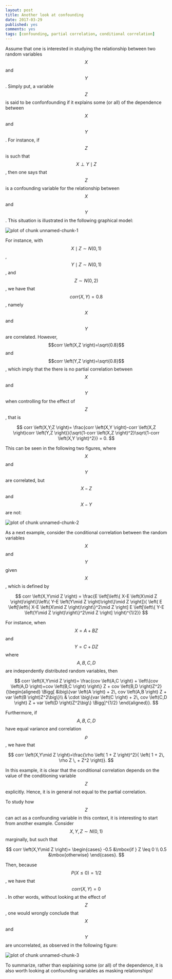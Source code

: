 ```yaml
---
layout: post
title: Another look at confounding
date: 2017-03-29
published: yes
comments: yes
tags: [confounding, partial correlation, conditional correlation]
---
```

Assume that one is interested in studying the relationship between two random 
variables $$X$$ and $$Y$$. Simply put, a variable $$Z$$ is said to be confonfounding 
if it explains some (or all) of the dependence between $$X$$ and $$Y$$. For instance, 
if $$Z$$ is such that $$X \perp Y \mid Z$$, then one says that $$Z$$ is a confounding 
variable for the relationship between $$X$$ and $$Y$$. This situation is illustrated 
in the following graphical model:

![plot of chunk unnamed-chunk-1](/figure/source/another-look-at-confounding/2017-03-29-another-look-at-confounding/unnamed-chunk-1-1.png)

For instance, with $$X\mid Z \sim N(0,1)$$, $$Y \mid Z \sim N(0,1)$$, and 
$$Z \sim N(0,2)$$, we have that $$corr \left(X,Y \right)=0.8$$, namely $$X$$ and $$Y$$ are correlated. 
However, $$corr \left(X,Z \right)=\sqrt{0.8}$$ and $$corr \left(Y,Z \right)=\sqrt{0.8}$$, which imply that 
the there is no partial correlation between $$X$$ and $$Y$$ when controlling for the effect of $$Z$$, that is

$$
corr \left(X,Y;Z \right)= \frac{corr \left(X,Y \right)-corr \left(X,Z \right)corr \left(Y,Z \right)}{\sqrt{1-corr \left(X,Z \right)^2}\sqrt{1-corr \left(X,Y \right)^2}} = 0.
$$

This can be seen in the following two figures, where $$X$$ and $$Y$$ are correlated, 
but $$X-Z$$ and $$X-Y$$ are not:

![plot of chunk unnamed-chunk-2](/figure/source/another-look-at-confounding/2017-03-29-another-look-at-confounding/unnamed-chunk-2-1.png)

As a next example, consider the conditional correlation between the random variables $$X$$ and $$Y$$ given $$X$$, which is defined by

$$
corr \left(X,Y\mid Z \right) = 
\frac{E \left[\left\{ X-E \left(X\mid Z \right)\right\}\left\{ Y-E \left(Y\mid Z \right)\right\}\mid Z \right]}{ \left( E \left[\left\{ X-E \left(X\mid Z \right)\right\}^2\mid Z \right] E \left[\left\{ Y-E \left(Y\mid Z \right)\right\}^2\mid Z \right] \right)^{1/2}}
$$

For instance, when $$X =  A + BZ$$ and $$Y =  C + DZ$$ where $$A,B,C,D$$ are independently distributed random variables, then

$$
    corr \left(X,Y\mid Z \right)=  
    \frac{cov \left(A,C \right) + \left\{cov \left(A,D \right)+cov \left(B,C \right) \right\} Z + cov \left(B,D \right)Z^2}{\begin{aligned}
 \Bigg[ &\big\{var \left(A \right) + 2\, cov \left(A,B \right)  Z + var \left(B \right)Z^2\big\}\\
           & \cdot \big\{var \left(C \right) + 2\, cov \left(C,D \right)  Z + var \left(D \right)Z^2\big\} \Bigg]^{1/2}
\end{aligned}}.
$$

Furthermore, if $$A,B,C,D$$ have equal variance and correlation $$\rho$$, we have that

$$
    corr \left(X,Y\mid Z \right)=\frac{\rho \left( 1 + Z \right)^2}{
    \left( 1 + 2\, \rho Z \, + Z^2 \right)}.
$$

In this example, it is clear that the conditional correlation depends on the value of the conditioning variable $$Z$$ explicitly. Hence, it is in general not equal to the partial correlation.

To study how $$Z$$ can act as a confounding variable in this context, it is interesting to start from 
another example. Consider $$X,Y,Z \sim N(0,1)$$ marginally,
but such that 

$$
corr \left(X,Y\mid Z \right)= \begin{cases}
-0.5 &\mbox{if } Z \leq 0 \\
0.5 &\mbox{otherwise}
\end{cases}.
$$

Then, because $$P(X \leq 0) = 1/2$$, we have that $$corr \left(X,Y\right) = 0$$. In other words,
without looking at the effect of $$Z$$, one would wrongly conclude that $$X$$ and $$Y$$ are uncorrelated, as observed in the following figure:

![plot of chunk unnamed-chunk-3](/figure/source/another-look-at-confounding/2017-03-29-another-look-at-confounding/unnamed-chunk-3-1.png)

To summarize, rather than explaining some (or all) of the dependence, it is also worth looking at confounding variables as masking relationships!

